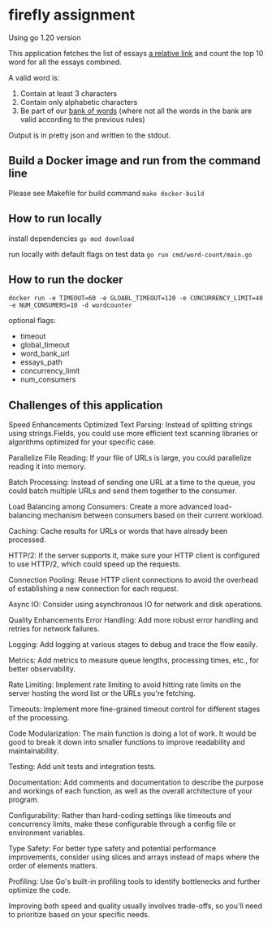 # firefly assignment

Using go 1.20 version

This application fetches the list of essays [a relative link](/resources/endg-urls) and count the top 10 word for all the essays combined.

A valid word is:
1. Contain at least 3 characters 
2. Contain only alphabetic characters
3. Be part of our [bank of words](https://raw.githubusercontent.com/dwyl/english-words/master/words.txt) (where not all the words in the bank are valid according to the previous rules)

Output is in pretty json and written to the stdout. 

## Build a Docker image and run from the command line

Please see Makefile for build command
    `make docker-build`

## How to run locally

 install dependencies
    `go mod download`

 run locally with default flags on test data
    `go run cmd/word-count/main.go`

## How to run the docker

`docker run -e TIMEOUT=60 -e GLOABL_TIMEOUT=120 -e CONCURRENCY_LIMIT=40 -e NUM_CONSUMERS=10 -d wordcounter`


optional flags:

- timeout
- global_timeout
- word_bank_url
- essays_path
- concurrency_limit
- num_consumers

## Challenges of this application










Speed Enhancements
Optimized Text Parsing: Instead of splitting strings using strings.Fields, you could use more efficient text scanning libraries or algorithms optimized for your specific case.

Parallelize File Reading: If your file of URLs is large, you could parallelize reading it into memory.

Batch Processing: Instead of sending one URL at a time to the queue, you could batch multiple URLs and send them together to the consumer.

Load Balancing among Consumers: Create a more advanced load-balancing mechanism between consumers based on their current workload.

Caching: Cache results for URLs or words that have already been processed.

HTTP/2: If the server supports it, make sure your HTTP client is configured to use HTTP/2, which could speed up the requests.

Connection Pooling: Reuse HTTP client connections to avoid the overhead of establishing a new connection for each request.

Async IO: Consider using asynchronous IO for network and disk operations.

Quality Enhancements
Error Handling: Add more robust error handling and retries for network failures.

Logging: Add logging at various stages to debug and trace the flow easily.

Metrics: Add metrics to measure queue lengths, processing times, etc., for better observability.

Rate Limiting: Implement rate limiting to avoid hitting rate limits on the server hosting the word list or the URLs you're fetching.

Timeouts: Implement more fine-grained timeout control for different stages of the processing.

Code Modularization: The main function is doing a lot of work. It would be good to break it down into smaller functions to improve readability and maintainability.

Testing: Add unit tests and integration tests.

Documentation: Add comments and documentation to describe the purpose and workings of each function, as well as the overall architecture of your program.

Configurability: Rather than hard-coding settings like timeouts and concurrency limits, make these configurable through a config file or environment variables.

Type Safety: For better type safety and potential performance improvements, consider using slices and arrays instead of maps where the order of elements matters.

Profiling: Use Go's built-in profiling tools to identify bottlenecks and further optimize the code.

Improving both speed and quality usually involves trade-offs, so you'll need to prioritize based on your specific needs.